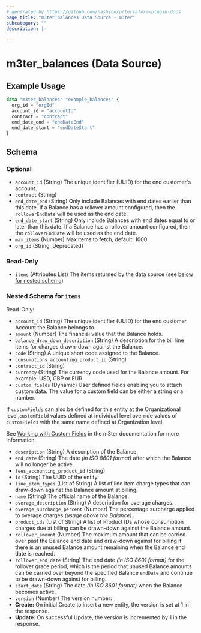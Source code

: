 ```yaml
---
# generated by https://github.com/hashicorp/terraform-plugin-docs
page_title: "m3ter_balances Data Source - m3ter"
subcategory: ""
description: |-
  
---
```


# m3ter_balances (Data Source)



## Example Usage

```terraform
data "m3ter_balances" "example_balances" {
  org_id = "orgId"
  account_id = "accountId"
  contract = "contract"
  end_date_end = "endDateEnd"
  end_date_start = "endDateStart"
}
```

<!-- schema generated by tfplugindocs -->
## Schema

### Optional

- `account_id` (String) The unique identifier (UUID) for the end customer's account.
- `contract` (String)
- `end_date_end` (String) Only include Balances with end dates earlier than this date. If a Balance has a rollover amount configured, then the `rolloverEndDate` will be used as the end date.
- `end_date_start` (String) Only include Balances with end dates equal to or later than this date. If a Balance has a rollover amount configured, then the `rolloverEndDate` will be used as the end date.
- `max_items` (Number) Max items to fetch, default: 1000
- `org_id` (String, Deprecated)

### Read-Only

- `items` (Attributes List) The items returned by the data source (see [below for nested schema](#nestedatt--items))

<a id="nestedatt--items"></a>
### Nested Schema for `items`

Read-Only:

- `account_id` (String) The unique identifier (UUID) for the end customer Account the Balance belongs to.
- `amount` (Number) The financial value that the Balance holds.
- `balance_draw_down_description` (String) A description for the bill line items for charges drawn-down against the Balance.
- `code` (String) A unique short code assigned to the Balance.
- `consumptions_accounting_product_id` (String)
- `contract_id` (String)
- `currency` (String) The currency code used for the Balance amount. For example: USD, GBP or EUR.
- `custom_fields` (Dynamic) User defined fields enabling you to attach custom data. The value for a custom field can be either a string or a number.

If `customFields` can also be defined for this entity at the Organizational level,`customField` values defined at individual level override values of `customFields` with the same name defined at Organization level.

See [Working with Custom Fields](https://www.m3ter.com/docs/guides/creating-and-managing-products/working-with-custom-fields) in the m3ter documentation for more information.
- `description` (String) A description of the Balance.
- `end_date` (String) The date *(in ISO 8601 format)* after which the Balance will no longer be active.
- `fees_accounting_product_id` (String)
- `id` (String) The UUID of the entity.
- `line_item_types` (List of String) A list of line item charge types that can draw-down against the Balance amount at billing.
- `name` (String) The official name of the Balance.
- `overage_description` (String) A description for overage charges.
- `overage_surcharge_percent` (Number) The percentage surcharge applied to overage charges *(usage above the Balance)*.
- `product_ids` (List of String) A list of Product IDs whose consumption charges due at billing can be drawn-down against the Balance amount.
- `rollover_amount` (Number) The maximum amount that can be carried over past the Balance end date and draw-down against for billing if there is an unused Balance amount remaining when the Balance end date is reached.
- `rollover_end_date` (String) The end date *(in ISO 8601 format)* for the rollover grace period, which is the period that unused Balance amounts can be carried over beyond the specified Balance `endDate` and continue to be drawn-down against for billing.
- `start_date` (String) The date *(in ISO 8601 format)* when the Balance becomes active.
- `version` (Number) The version number:
- **Create:** On initial Create to insert a new entity, the version is set at 1 in the response.
- **Update:** On successful Update, the version is incremented by 1 in the response.
